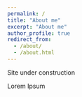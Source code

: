 ```yaml
---
permalink: /
title: "About me"
excerpt: "About me"
author_profile: true
redirect_from: 
  - /about/
  - /about.html
---
```


Site under construction

Lorem Ipsum 
